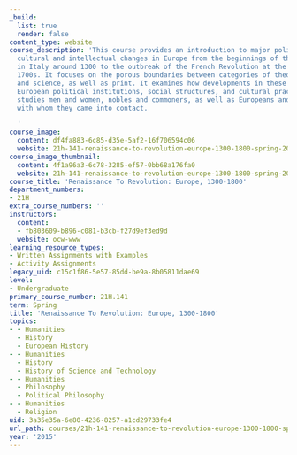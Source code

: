 ```yaml
---
_build:
  list: true
  render: false
content_type: website
course_description: 'This course provides an introduction to major political, social,
  cultural and intellectual changes in Europe from the beginnings of the Renaissance
  in Italy around 1300 to the outbreak of the French Revolution at the end of the
  1700s. It focuses on the porous boundaries between categories of theology, magic
  and science, as well as print. It examines how developments in these areas altered
  European political institutions, social structures, and cultural practices. It also
  studies men and women, nobles and commoners, as well as Europeans and some non-Europeans
  with whom they came into contact.

  '
course_image:
  content: df4fa883-6c85-d35e-5af2-16f706594c06
  website: 21h-141-renaissance-to-revolution-europe-1300-1800-spring-2015
course_image_thumbnail:
  content: 4f1a96a3-6c78-3285-ef57-0bb68a176fa0
  website: 21h-141-renaissance-to-revolution-europe-1300-1800-spring-2015
course_title: 'Renaissance To Revolution: Europe, 1300-1800'
department_numbers:
- 21H
extra_course_numbers: ''
instructors:
  content:
  - fb803609-b896-c081-b3cb-f27d9ef3ed9d
  website: ocw-www
learning_resource_types:
- Written Assignments with Examples
- Activity Assignments
legacy_uid: c15c1f86-5e57-85dd-be9a-8b05811dae69
level:
- Undergraduate
primary_course_number: 21H.141
term: Spring
title: 'Renaissance To Revolution: Europe, 1300-1800'
topics:
- - Humanities
  - History
  - European History
- - Humanities
  - History
  - History of Science and Technology
- - Humanities
  - Philosophy
  - Political Philosophy
- - Humanities
  - Religion
uid: 3a35e35a-6e80-4236-8257-a1cd29733fe4
url_path: courses/21h-141-renaissance-to-revolution-europe-1300-1800-spring-2015
year: '2015'
---
```


